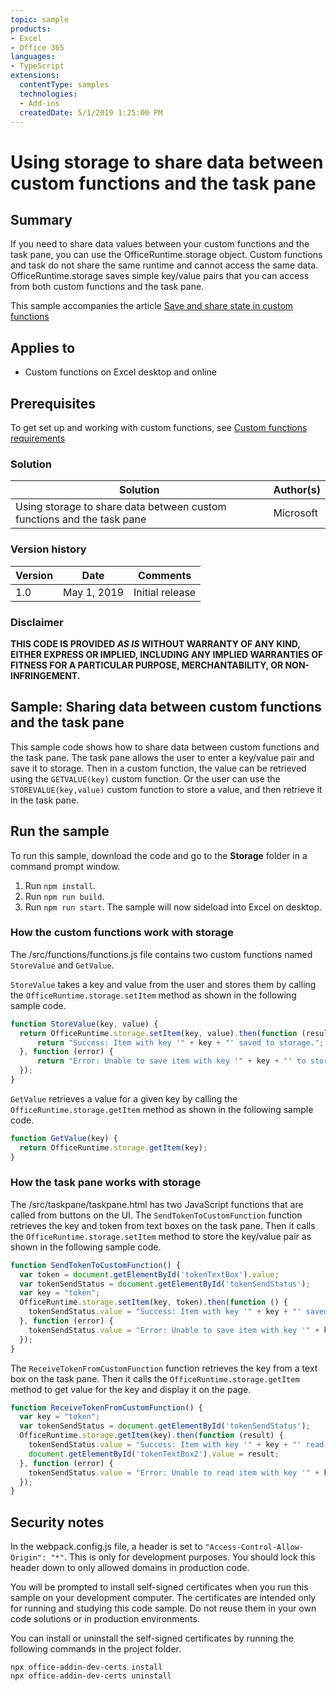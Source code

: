 ```yaml
---
topic: sample
products:
- Excel
- Office 365
languages:
- TypeScript
extensions:
  contentType: samples
  technologies:
  - Add-ins
  createdDate: 5/1/2019 1:25:00 PM
---
```


# Using storage to share data between custom functions and the task pane

## Summary

If you need to share data values between your custom functions and the task pane, you can use the OfficeRuntime.storage object. Custom functions and task do not share the same runtime and cannot access the same data. OfficeRuntime.storage saves simple key/value pairs that you can access from both custom functions and the task pane.

This sample accompanies the article [Save and share state in custom functions](https://docs.microsoft.com/office/dev/add-ins/excel/custom-functions-save-state)

## Applies to

- Custom functions on Excel desktop and online

## Prerequisites

To get set up and working with custom functions, see [Custom functions requirements](https://docs.microsoft.com/office/dev/add-ins/excel/custom-functions-requirements)

### Solution ###

Solution | Author(s)
---------|----------
Using storage to share data between custom functions and the task pane | Microsoft

### Version history ###

Version  | Date | Comments
---------| -----| --------
1.0  | May 1, 2019 | Initial release

### Disclaimer ###

**THIS CODE IS PROVIDED *AS IS* WITHOUT WARRANTY OF ANY KIND, EITHER EXPRESS OR IMPLIED, INCLUDING ANY IMPLIED WARRANTIES OF FITNESS FOR A PARTICULAR PURPOSE, MERCHANTABILITY, OR NON-INFRINGEMENT.**

## Sample: Sharing data between custom functions and the task pane

This sample code shows how to share data between custom functions and the task pane. The task pane allows the user to enter a key/value pair and save it to storage. Then in a custom function, the value can be retrieved using the `GETVALUE(key)` custom function. Or the user can use the `STOREVALUE(key,value)` custom function to store a value, and then retrieve it in the task pane.

## Run the sample

To run this sample, download the code and go to the **Storage** folder in a command prompt window.

1. Run `npm install`.
2. Run `npm run build`.
3. Run `npm run start`. The sample will now sideload into Excel on desktop.

### How the custom functions work with storage

The /src/functions/functions.js file contains two custom functions named `StoreValue` and `GetValue`.

`StoreValue` takes a key and value from the user and stores them by calling the `OfficeRuntime.storage.setItem` method as shown in the following sample code.

```js
function StoreValue(key, value) {
  return OfficeRuntime.storage.setItem(key, value).then(function (result) {
      return "Success: Item with key '" + key + "' saved to storage.";
  }, function (error) {
      return "Error: Unable to save item with key '" + key + "' to storage. " + error;
  });
}
```

`GetValue` retrieves a value for a given key by calling the `OfficeRuntime.storage.getItem` method as shown in the following sample code.

```js
function GetValue(key) {
  return OfficeRuntime.storage.getItem(key);
}
```

### How the task pane works with storage

The /src/taskpane/taskpane.html has two JavaScript functions that are called from buttons on the UI. The `SendTokenToCustomFunction` function retrieves the key and token from text boxes on the task pane. Then it calls the `OfficeRuntime.storage.setItem` method to store the key/value pair as shown in the following sample code.

```js
function SendTokenToCustomFunction() {
  var token = document.getElementById('tokenTextBox').value;
  var tokenSendStatus = document.getElementById('tokenSendStatus');
  var key = "token";
  OfficeRuntime.storage.setItem(key, token).then(function () {
    tokenSendStatus.value = "Success: Item with key '" + key + "' saved to Storage.";
  }, function (error) {
    tokenSendStatus.value = "Error: Unable to save item with key '" + key + "' to Storage. " + error;
  });
}
```

The `ReceiveTokenFromCustomFunction` function retrieves the key from a text box on the task pane. Then it calls the `OfficeRuntime.storage.getItem` method to get value for the key and display it on the page.

```js
function ReceiveTokenFromCustomFunction() {
  var key = "token";
  var tokenSendStatus = document.getElementById('tokenSendStatus');
  OfficeRuntime.storage.getItem(key).then(function (result) {
    tokenSendStatus.value = "Success: Item with key '" + key + "' read from Storage.";
    document.getElementById('tokenTextBox2').value = result;
  }, function (error) {
    tokenSendStatus.value = "Error: Unable to read item with key '" + key + "' from Storage. " + error;
  });
}
```

## Security notes

In the webpack.config.js file, a header is set to  `"Access-Control-Allow-Origin": "*"`. This is only for development purposes. You should lock this header down to only allowed domains in production code.

You will be prompted to install self-signed certificates when you run this sample on your development computer. The certificates are intended only for running and studying this code sample. Do not reuse them in your own code solutions or in production environments.

You can install or uninstall the self-signed certificates by running the following commands in the project folder.

```cli
npx office-addin-dev-certs install
npx office-addin-dev-certs uninstall
```
